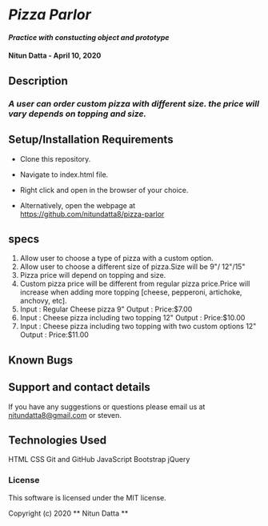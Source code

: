  # _Pizza Parlor_

#### _Practice with constucting object and prototype_

#### Nitun Datta - April 10, 2020

## Description

### _A user can order custom pizza with different size. the price will vary depends on topping and size._

## Setup/Installation Requirements

* Clone this repository.
* Navigate to index.html file.
* Right click and open in the browser of your choice.

* Alternatively, open the webpage at https://github.com/nitundatta8/pizza-parlor


## specs
1. Allow user to choose a type of pizza with a custom option.
2. Allow user to choose a different size of pizza.Size will be 9"/ 12"/15"
3. Pizza price will depend on topping and size. 
4. Custom pizza price will be different from regular pizza price.Price will increase when adding more topping [cheese, pepperoni, artichoke, anchovy, etc]. 
5. Input : Regular Cheese pizza 9"
   Output : Price:$7.00
6. Input : Cheese pizza including two topping  12"
   Output : Price:$10.00 
7. Input : Cheese pizza including two topping with two custom options 12"
   Output : Price:$11.00  
   



## Known Bugs



## Support and contact details

If you have any suggestions or questions please email us at nitundatta8@gmail.com or steven.

## Technologies Used

HTML
CSS
Git and GitHub
JavaScript
Bootstrap
jQuery

### License

This software is licensed under the MIT license.

Copyright (c) 2020 ** Nitun Datta **
